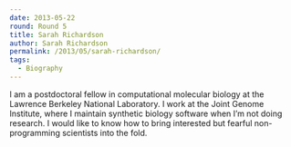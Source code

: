 ```yaml
---
date: 2013-05-22
round: Round 5
title: Sarah Richardson
author: Sarah Richardson
permalink: /2013/05/sarah-richardson/
tags:
  - Biography
---
```

I am a postdoctoral fellow in computational molecular biology at the Lawrence Berkeley National Laboratory. I work at the Joint Genome Institute, where I maintain synthetic biology software when I&#8217;m not doing research. I would like to know how to bring interested but fearful non-programming scientists into the fold.
